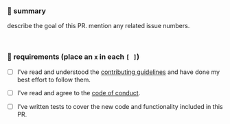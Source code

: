 ###  📄 summary

describe the goal of this PR. mention any related issue numbers.

<br/>

### 📌 requirements (place an `x` in each `[ ]`)

* [ ] I've read and understood the [contributing guidelines](https://github.com/mmaachado/imdb-movie-picker/blob/master/CONTRIBUTING.md) and have done my best effort to follow them.
* [ ] I've read and agree to the [code of conduct](https://github.com/mmaachado/imdb-movie-picker/blob/master/CODE_OF_CONDUCT.md).

* [ ] I've written tests to cover the new code and functionality included in this PR.